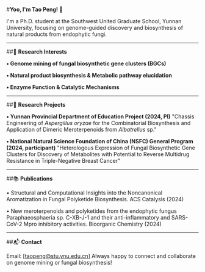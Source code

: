 #**Yoo, I'm Tao Peng! 👋**

I'm a Ph.D. student at the Southwest United Graduate School, Yunnan University, focusing on genome-guided discovery and biosynthesis of natural products from endophytic fungi.
________________________________________
##🔎 **Research Interests**

**•	Genome mining of fungal biosynthetic gene clusters (BGCs)**

**•	Natural product biosynthesis & Metabolic pathway elucidation**

**•	Enzyme Function & Catalytic Mechanisms**
________________________________________
##🧭 **Research Projects**

**•	Yunnan Provincial Department of Education Project (2024, PI)**
"Chassis Engineering of *Aspergillus oryzae* for the Combinatorial Biosynthesis and Application of Dimeric Meroterpenoids from *Albatrellus* sp."

**•	National Natural Science Foundation of China (NSFC) General Program (2024, participant)**
"Heterologous Expression of Fungal Biosynthetic Gene Clusters for Discovery of Metabolites with Potential to Reverse Multidrug Resistance in Triple-Negative Breast Cancer"
________________________________________
##📚 **Publications**

•	Structural and Computational Insights into the Noncanonical Aromatization in Fungal Polyketide Biosynthesis. ACS Catalysis (2024)

•	New meroterpenoids and polyketides from the endophytic fungus Paraphaeosphaeria sp. C-XB-J-1 and their anti-inflammatory and SARS-CoV-2 Mpro inhibitory activities. Bioorganic Chemistry (2024)
________________________________________
##📬 **Contact**

Email: [taopeng@stu.ynu.edu.cn]
Always happy to connect and collaborate on genome mining or fungal biosynthesis!

